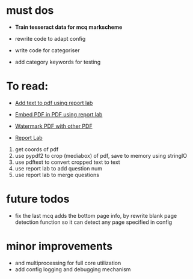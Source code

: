# must dos

- **Train tesseract data for mcq markscheme**
- rewrite code to adapt config

- write code for categoriser
- add category keywords for testing

# To read:

- [Add text to pdf using report lab](https://stackoverflow.com/questions/1180115/add-text-to-existing-pdf-using-python)
- [Embed PDF in PDF using report lab](https://gist.github.com/marsam/7327216)
- [Watermark PDF with other PDF](https://github.com/pmaupin/pdfrw/blob/master/examples/fancy_watermark.py)

- [Report Lab ](https://ithelp.ithome.com.tw/articles/10239020)

1. get coords of pdf
2. use pypdf2 to crop (mediabox) of pdf, save to memory using stringIO
3. use pdftext to convert cropped text to text
4. use report lab to add question num
5. use report lab to merge questions

# future todos

- fix the last mcq adds the bottom page info, by rewrite blank page detection function so it can detect any page specified in config

# minor improvements

- and multiprocessing for full core utilization
- add config logging and debugging mechanism
